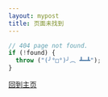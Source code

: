```yaml
---
layout: mypost
title: 页面未找到
---
```


```js
// 404 page not found.
if (!found) {
  throw ("(╯°□°)╯︵ ┻━┻");
}
```

<a href="{{ site.domainUrl }}{{ site.baseurl }}" >回到主页</a> <!--其实本来想写"滚回主页"的😅-->